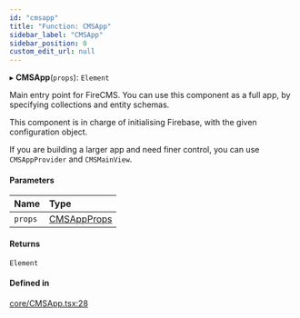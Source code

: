 ```yaml
---
id: "cmsapp"
title: "Function: CMSApp"
sidebar_label: "CMSApp"
sidebar_position: 0
custom_edit_url: null
---
```


▸ **CMSApp**(`props`): `Element`

Main entry point for FireCMS. You can use this component as a full app,
by specifying collections and entity schemas.

This component is in charge of initialising Firebase, with the given
configuration object.

If you are building a larger app and need finer control, you can use
`CMSAppProvider` and `CMSMainView`.

#### Parameters

| Name | Type |
| :------ | :------ |
| `props` | [CMSAppProps](../interfaces/cmsappprops.md) |

#### Returns

`Element`

#### Defined in

[core/CMSApp.tsx:28](https://github.com/Camberi/firecms/blob/b1328ad/src/core/CMSApp.tsx#L28)
